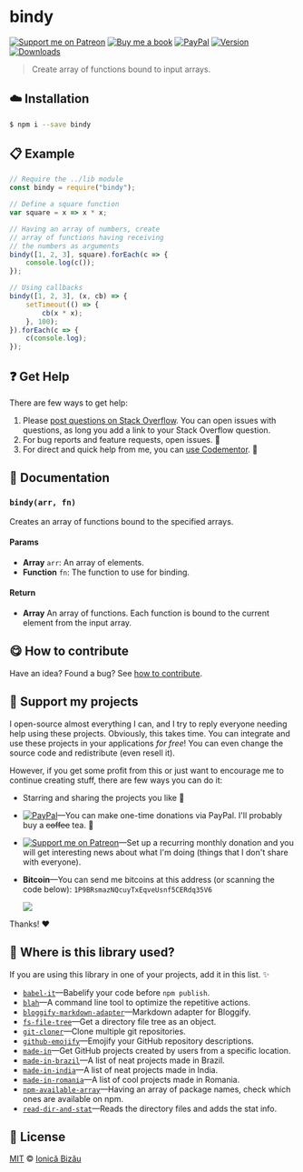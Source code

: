 
# bindy

 [![Support me on Patreon][badge_patreon]][patreon] [![Buy me a book][badge_amazon]][amazon] [![PayPal][badge_paypal_donate]][paypal-donations] [![Version](https://img.shields.io/npm/v/bindy.svg)](https://www.npmjs.com/package/bindy) [![Downloads](https://img.shields.io/npm/dt/bindy.svg)](https://www.npmjs.com/package/bindy)

> Create array of functions bound to input arrays.

## :cloud: Installation

```sh
$ npm i --save bindy
```


## :clipboard: Example



```js
// Require the ../lib module
const bindy = require("bindy");

// Define a square function
var square = x => x * x;

// Having an array of numbers, create
// array of functions having receiving
// the numbers as arguments
bindy([1, 2, 3], square).forEach(c => {
    console.log(c());
});

// Using callbacks
bindy([1, 2, 3], (x, cb) => {
    setTimeout(() => {
        cb(x * x);
    }, 100);
}).forEach(c => {
    c(console.log);
});
```

## :question: Get Help

There are few ways to get help:

 1. Please [post questions on Stack Overflow](https://stackoverflow.com/questions/ask). You can open issues with questions, as long you add a link to your Stack Overflow question.
 2. For bug reports and feature requests, open issues. :bug:
 3. For direct and quick help from me, you can [use Codementor](https://www.codementor.io/johnnyb). :rocket:


## :memo: Documentation


### `bindy(arr, fn)`
Creates an array of functions bound to the specified arrays.

#### Params
- **Array** `arr`: An array of elements.
- **Function** `fn`: The function to use for binding.

#### Return
- **Array** An array of functions. Each function is bound to the current element from the input array.



## :yum: How to contribute
Have an idea? Found a bug? See [how to contribute][contributing].


## :sparkling_heart: Support my projects

I open-source almost everything I can, and I try to reply everyone needing help using these projects. Obviously,
this takes time. You can integrate and use these projects in your applications *for free*! You can even change the source code and redistribute (even resell it).

However, if you get some profit from this or just want to encourage me to continue creating stuff, there are few ways you can do it:

 - Starring and sharing the projects you like :rocket:
 - [![PayPal][badge_paypal]][paypal-donations]—You can make one-time donations via PayPal. I'll probably buy a ~~coffee~~ tea. :tea:
 - [![Support me on Patreon][badge_patreon]][patreon]—Set up a recurring monthly donation and you will get interesting news about what I'm doing (things that I don't share with everyone).
 - **Bitcoin**—You can send me bitcoins at this address (or scanning the code below): `1P9BRsmazNQcuyTxEqveUsnf5CERdq35V6`

    ![](https://i.imgur.com/z6OQI95.png)

Thanks! :heart:


## :dizzy: Where is this library used?
If you are using this library in one of your projects, add it in this list. :sparkles:


 - [`babel-it`](https://github.com/IonicaBizau/babel-it#readme)—Babelify your code before `npm publish`.
 - [`blah`](https://github.com/IonicaBizau/blah)—A command line tool to optimize the repetitive actions.
 - [`bloggify-markdown-adapter`](https://github.com/IonicaBizau/bloggify-markdown-adapter#readme)—Markdown adapter for Bloggify.
 - [`fs-file-tree`](https://github.com/IonicaBizau/fs-file-tree#readme)—Get a directory file tree as an object.
 - [`git-cloner`](https://github.com/IonicaBizau/git-cloner#readme)—Clone multiple git repositories.
 - [`github-emojify`](https://github.com/IonicaBizau/github-emojifiy#readme)—Emojify your GitHub repository descriptions.
 - [`made-in`](https://github.com/IonicaBizau/made-in#readme)—Get GitHub projects created by users from a specific location.
 - [`made-in-brazil`](https://github.com/IonicaBizau/made-in-brazil#readme)—A list of neat projects made in Brazil.
 - [`made-in-india`](https://github.com/IonicaBizau/made-in-india#readme)—A list of neat projects made in India.
 - [`made-in-romania`](https://github.com/IonicaBizau/made-in-romania#readme)—A list of cool projects made in Romania.
 - [`npm-available-array`](https://github.com/IonicaBizau/npm-available-array#readme)—Having an array of package names, check which ones are available on npm.
 - [`read-dir-and-stat`](https://github.com/IonicaBizau/read-dir-and-stat#readme)—Reads the directory files and adds the stat info.

## :scroll: License

[MIT][license] © [Ionică Bizău][website]

[badge_patreon]: http://ionicabizau.github.io/badges/patreon.svg
[badge_amazon]: http://ionicabizau.github.io/badges/amazon.svg
[badge_paypal]: http://ionicabizau.github.io/badges/paypal.svg
[badge_paypal_donate]: http://ionicabizau.github.io/badges/paypal_donate.svg
[patreon]: https://www.patreon.com/ionicabizau
[amazon]: http://amzn.eu/hRo9sIZ
[paypal-donations]: https://www.paypal.com/cgi-bin/webscr?cmd=_s-xclick&hosted_button_id=RVXDDLKKLQRJW
[donate-now]: http://i.imgur.com/6cMbHOC.png

[license]: http://showalicense.com/?fullname=Ionic%C4%83%20Biz%C4%83u%20%3Cbizauionica%40gmail.com%3E%20(https%3A%2F%2Fionicabizau.net)&year=2015#license-mit
[website]: https://ionicabizau.net
[contributing]: /CONTRIBUTING.md
[docs]: /DOCUMENTATION.md

